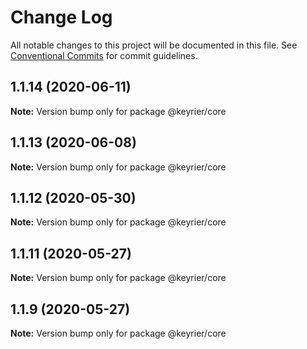 # Change Log

All notable changes to this project will be documented in this file.
See [Conventional Commits](https://conventionalcommits.org) for commit guidelines.

## 1.1.14 (2020-06-11)

**Note:** Version bump only for package @keyrier/core





## 1.1.13 (2020-06-08)

**Note:** Version bump only for package @keyrier/core





## 1.1.12 (2020-05-30)

**Note:** Version bump only for package @keyrier/core





## 1.1.11 (2020-05-27)

**Note:** Version bump only for package @keyrier/core





## 1.1.9 (2020-05-27)

**Note:** Version bump only for package @keyrier/core
